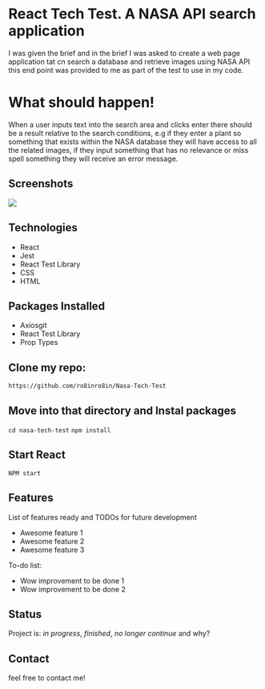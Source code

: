# React Tech Test. A NASA API search application
I was given the brief and in the brief I was asked to create a web page application tat cn search a database and retrieve images using NASA API this end point was provided to me as part of the test to use in my code.

# What should happen!
When a user inputs text into the search area and clicks enter there should be a result relative to the search conditions, e.g if they enter a plant so something that exists within the NASA database they will have access to all the related images, if they input something that has no relevance or miss spell something they will receive an error message.


## Screenshots
![](https://user-images.githubusercontent.com/70481621/108543338-d82afe80-72dc-11eb-8e24-7f23518b7e66.png)


## Technologies
* React
* Jest
* React Test Library
* CSS
* HTML
 
## Packages Installed
* Axiosgit 
* React Test Library
* Prop Types

## Clone my repo:
`https://github.com/ro8inro8in/Nasa-Tech-Test`

## Move into that directory and Instal packages 
`cd nasa-tech-test`
`npm install`

## Start React
`NPM start`

## Features
List of features ready and TODOs for future development
* Awesome feature 1
* Awesome feature 2
* Awesome feature 3

To-do list:
* Wow improvement to be done 1
* Wow improvement to be done 2

## Status
Project is: _in progress_, _finished_, _no longer continue_ and why?

## Contact
feel free to contact me!